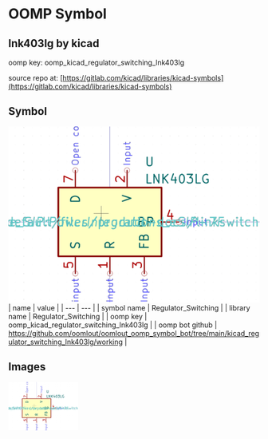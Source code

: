 # OOMP Symbol  
## lnk403lg  by kicad  
  
oomp key: oomp_kicad_regulator_switching_lnk403lg  
  
source repo at: [https://gitlab.com/kicad/libraries/kicad-symbols](https://gitlab.com/kicad/libraries/kicad-symbols)  
## Symbol  
  
[![working.png](working_600.png)](working.png)  
| name | value | 
| --- | --- | 
| symbol name | Regulator_Switching | 
| library name | Regulator_Switching | 
| oomp key | oomp_kicad_regulator_switching_lnk403lg | 
| oomp bot github | https://github.com/oomlout/oomlout_oomp_symbol_bot/tree/main/kicad_regulator_switching_lnk403lg/working | 
## Images  
  
[![working.png](working_140.png)](working.png)  
